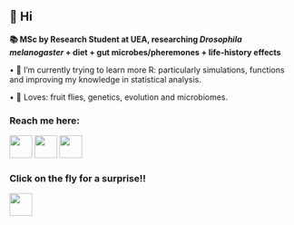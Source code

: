 
 ## 👋 Hi 
 
 **__📚 MSc by Research Student at UEA, researching *Drosophila melanogaster* + diet + gut microbes/pheremones + life-history effects__**

• 🌱 I’m currently trying to learn more R: particularly simulations, functions and improving my knowledge in statistical analysis.  

• 👀 Loves: fruit flies, genetics, evolution and microbiomes. 



### Reach me here:

<a href="https://www.linkedin.com/in/katie-millar-15bb56236/"><img src="https://www.vectorlogo.zone/logos/linkedin/linkedin-icon.svg" width="40" height="40"/></a>
<a href="https://twitter.com/KatieMillar__"><img src="https://www.vectorlogo.zone/logos/twitter/twitter-icon.svg" width="40" height="40"/></a>
<a href="mailto:katie.millar@uea.ac.uk"><img src="https://upload.wikimedia.org/wikipedia/commons/d/df/Microsoft_Office_Outlook_%282018%E2%80%93present%29.svg" width="40" height="40"/></a>


### Click on the fly for a surprise!!
<a href="[https://www.linkedin.com/in/katie-millar-15bb56236/](https://www.instagram.com/drosothephila/)"><img
src="file:///Users/katherinemillar/Downloads/Drosophila_side_MASTER_lij8ZLv.svg" width="40" height="40"/></a>
